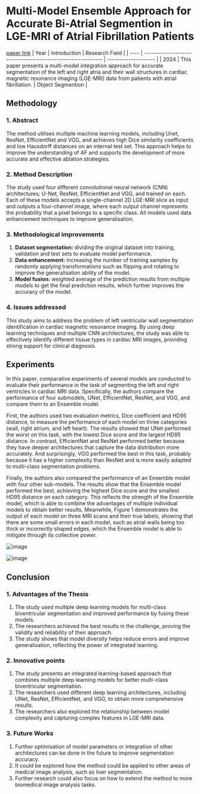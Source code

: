 # Multi-Model Ensemble Approach for Accurate Bi-Atrial Segmention in LGE-MRI of Atrial Fibrillation Patients
[paper link](https://arxiv.org/pdf/2409.16083) 
| Year | Introduction                                                         | Research Field                 |
| ---- | ------------------------------------------------------------ | -------------------- |
| 2024 | This paper presents a multi-model integration approach for accurate segmentation of the left and right atria and their wall structures in cardiac magnetic resonance imaging (LGE-MRI) data from patients with atrial fibrillation.           | Object Segmention         |

## Methodology

### 1. Abstract
The method utilises multiple machine learning models, including Unet, ResNet, EfficientNet and VGG, and achieves high Dice similarity coefficients and low Hausdorff distances on an internal test set. This approach helps to improve the understanding of AF and supports the development of more accurate and effective ablation strategies.

### 2. Method Description 
The study used four different convolutional neural network (CNN) architectures; U-Net, ResNet, EfficientNet and VGG, and trained on each. Each of these models accepts a single-channel 2D LGE-MRI slice as input and outputs a four-channel image, where each output channel represents the probability that a pixel belongs to a specific class. All models used data enhancement techniques to improve generalisation.

### 3. Methodological improvements
  1. **Dataset segmentation:** dividing the original dataset into training, validation and test sets to evaluate model performance.
  2. **Data enhancement:** increasing the number of training samples by randomly applying transformations such as flipping and rotating to improve the generalisation ability of the model.
  3. **Model fusion:** weighted average of the prediction results from multiple models to get the final prediction results, which further improves the accuracy of the model.

### 4. Issues addressed 
This study aims to address the problem of left ventricular wall segmentation identification in cardiac magnetic resonance imaging. By using deep learning techniques and multiple CNN architectures, the study was able to effectively identify different tissue types in cardiac MRI images, providing strong support for clinical diagnosis.

## Experiments
In this paper, comparative experiments of several models are conducted to evaluate their performance in the task of segmenting the left and right ventricles in cardiac MRI data. Specifically, the authors compare the performance of four submodels, UNet, EfficientNet, ResNet, and VGG, and compare them to an Ensemble model.

First, the authors used two evaluation metrics, Dice coefficient and HD95 distance, to measure the performance of each model on three categories (wall, right atrium, and left heart). The results showed that UNet performed the worst on this task, with the lowest Dice score and the largest HD95 distance. In contrast, EfficientNet and ResNet performed better because they have deeper architectures that capture the data distribution more accurately. And surprisingly, VGG performed the best in this task, probably because it has a higher complexity than ResNet and is more easily adapted to multi-class segmentation problems.

Finally, the authors also compared the performance of an Ensemble model with four other sub-models. The results show that the Ensemble model performed the best, achieving the highest Dice score and the smallest HD95 distance on each category. This reflects the strength of the Ensemble model, which is able to combine the advantages of multiple individual models to obtain better results. Meanwhile, Figure 1 demonstrates the output of each model on three MRI scans and their true labels, showing that there are some small errors in each model, such as atrial walls being too thick or incorrectly shaped edges, which the Ensemble model is able to mitigate through its collective power. 

![image](https://github.com/user-attachments/assets/69b95293-1000-4bc2-acea-7e6bd7310222)

![image](https://github.com/user-attachments/assets/cdb42181-3c9e-4fb4-8408-5561f9a22885)

## Conclusion

### 1. Advantages of the Thesis
  1. The study used multiple deep learning models for multi-class biventricular segmentation and improved performance by fusing these models.
  2. The researchers achieved the best results in the challenge, proving the validity and reliability of their approach.
  3. The study shows that model diversity helps reduce errors and improve generalisation, reflecting the power of integrated learning.

### 2. Innovative points
  1. The study presents an integrated learning-based approach that combines multiple deep learning models for better multi-class biventricular segmentation.
  2. The researchers used different deep learning architectures, including UNet, ResNet, EfficientNet, and VGG, to obtain more comprehensive results.
  3. The researchers also explored the relationship between model complexity and capturing complex features in LGE-MRI data. 

### 3. Future Works
  1. Further optimisation of model parameters or integration of other architectures can be done in the future to improve segmentation accuracy.
  2. It could be explored how the method could be applied to other areas of medical image analysis, such as liver segmentation.
  3. Further research could also focus on how to extend the method to more biomedical image analysis tasks.    
